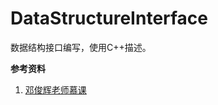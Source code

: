 # DataStructureInterface

数据结构接口编写，使用C++描述。



**参考资料**

1. [邓俊辉老师慕课](https://dsa.cs.tsinghua.edu.cn/~deng/ds/dsacpp/index.htm)
